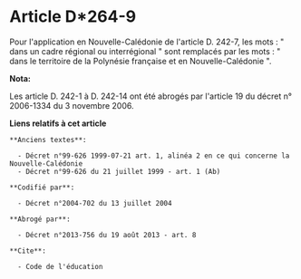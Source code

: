 # Article D*264-9

Pour l'application en Nouvelle-Calédonie de l'article D. 242-7, les mots : " dans un cadre régional ou interrégional " sont
remplacés par les mots : " dans le territoire de la Polynésie française et en Nouvelle-Calédonie ".

**Nota:**

Les article D. 242-1 à D. 242-14 ont été abrogés par l'article 19 du décret n° 2006-1334 du 3 novembre 2006.

**Liens relatifs à cet article**

	**Anciens textes**:

	  - Décret n°99-626 1999-07-21 art. 1, alinéa 2 en ce qui concerne la Nouvelle-Calédonie
	  - Décret n°99-626 du 21 juillet 1999 - art. 1 (Ab)

	**Codifié par**:

	  - Décret n°2004-702 du 13 juillet 2004

	**Abrogé par**:

	  - Décret n°2013-756 du 19 août 2013 - art. 8

	**Cite**:

	  - Code de l'éducation
